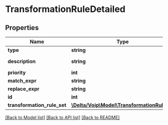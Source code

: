 # TransformationRuleDetailed

## Properties
Name | Type | Description | Notes
------------ | ------------- | ------------- | -------------
**type** | **string** |  | 
**description** | **string** |  | [default to '']
**priority** | **int** |  | [optional] 
**match_expr** | **string** |  | [optional] 
**replace_expr** | **string** |  | [optional] 
**id** | **int** |  | [optional] 
**transformation_rule_set** | [**\Delta/Voip\Model\TransformationRuleSet**](TransformationRuleSet.md) |  | 

[[Back to Model list]](../README.md#documentation-for-models) [[Back to API list]](../README.md#documentation-for-api-endpoints) [[Back to README]](../README.md)


